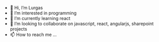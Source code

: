 - 👋 Hi, I’m Lurgas
- 👀 I’m interested in programming
- 🌱 I’m currently learning react
- 💞️ I’m looking to collaborate on javascript, react, angularjs, sharepoint projects
- 📫 How to reach me ...

<!---
Lurgas0214/Lurgas0214 is a ✨ special ✨ repository because its `README.md` (this file) appears on your GitHub profile.
You can click the Preview link to take a look at your changes.
--->
